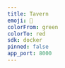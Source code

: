 ```yaml
---
title: Tavern
emoji: 🐨
colorFrom: green
colorTo: red
sdk: docker
pinned: false
app_port: 8000
---
```


